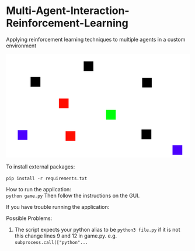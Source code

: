 # Multi-Agent-Interaction-Reinforcement-Learning
Applying reinforcement learning techniques to multiple agents in a custom environment

![](images/landing.gif)


To install external packages:

```pip install -r requirements.txt```

How to run the application:  
    ``` python game.py ```
    Then follow the instructions on the GUI.


If you have trouble running the application:

Possible Problems:
1. The script expects your python alias to be ```python3 file.py```
    if it is not this change lines 9 and 12 in game.py.
    e.g. ```subprocess.call(["python"... ```
